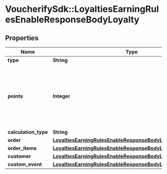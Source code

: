 # VoucherifySdk::LoyaltiesEarningRulesEnableResponseBodyLoyalty

## Properties

| Name | Type | Description | Notes |
| ---- | ---- | ----------- | ----- |
| **type** | **String** |  | [optional] |
| **points** | **Integer** | Defines how the points will be added to the loyalty card. FIXED adds a fixed number of points. | [optional] |
| **calculation_type** | **String** |  | [optional] |
| **order** | [**LoyaltiesEarningRulesEnableResponseBodyLoyaltyOrder**](LoyaltiesEarningRulesEnableResponseBodyLoyaltyOrder.md) |  | [optional] |
| **order_items** | [**LoyaltiesEarningRulesEnableResponseBodyLoyaltyOrderItems**](LoyaltiesEarningRulesEnableResponseBodyLoyaltyOrderItems.md) |  | [optional] |
| **customer** | [**LoyaltiesEarningRulesEnableResponseBodyLoyaltyCustomer**](LoyaltiesEarningRulesEnableResponseBodyLoyaltyCustomer.md) |  | [optional] |
| **custom_event** | [**LoyaltiesEarningRulesEnableResponseBodyLoyaltyCustomEvent**](LoyaltiesEarningRulesEnableResponseBodyLoyaltyCustomEvent.md) |  | [optional] |

